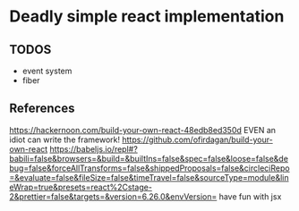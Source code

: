 Deadly simple react implementation
===

TODOS
---

- event system
- fiber

References
----

https://hackernoon.com/build-your-own-react-48edb8ed350d EVEN an idiot can write the framework!
https://github.com/ofirdagan/build-your-own-react 
https://babeljs.io/repl#?babili=false&browsers=&build=&builtIns=false&spec=false&loose=false&debug=false&forceAllTransforms=false&shippedProposals=false&circleciRepo=&evaluate=false&fileSize=false&timeTravel=false&sourceType=module&lineWrap=true&presets=react%2Cstage-2&prettier=false&targets=&version=6.26.0&envVersion= have fun with jsx